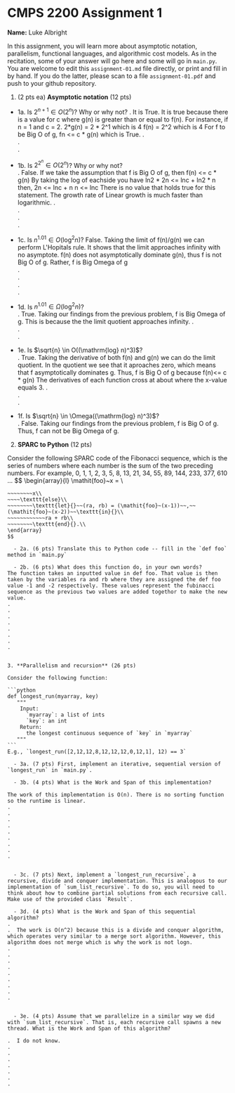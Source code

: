

# CMPS 2200 Assignment 1

**Name:** Luke Albright


In this assignment, you will learn more about asymptotic notation, parallelism, functional languages, and algorithmic cost models. As in the recitation, some of your answer will go here and some will go in `main.py`. You are welcome to edit this `assignment-01.md` file directly, or print and fill in by hand. If you do the latter, please scan to a file `assignment-01.pdf` and push to your github repository. 
  
  

1. (2 pts ea) **Asymptotic notation** (12 pts)

  - 1a. Is $2^{n+1} \in O(2^n)$? Why or why not? 
.  It is True. It is true because there is a value for c where g(n) is greater than or equal to f(n). For instance, if n = 1 and c = 2.
2*g(n) = 2 * 2^1 which is 4
f(n) = 2^2 which is 4
For f to be Big O of g, fn <= c * g(n) which is True.
.  
.  
. 
  - 1b. Is $2^{2^n} \in O(2^n)$? Why or why not?     
.  False. If we take the assumption that f is Big O of g, then f(n) <= c * g(n)
By taking the log of eachside you have ln2 * 2n <= lnc + ln2 * n
then, 2n <= lnc + n
n <= lnc 
There is no value that holds true for this statement. The growth rate of Linear growth is much faster than logarithmic.
.  
.  
.  
.  
  - 1c. Is $n^{1.01} \in O(\mathrm{log}^2 n)$?
 False. Taking the limit of f(n)/g(n) we can perform L'Hopitals rule. It shows that the limit approaches infinity with no asymptote. f(n) does not asymptotically dominate g(n), thus f is not Big O of g. Rather, f is Big Omega of g     
.  
.  
.  
.  

  - 1d. Is $n^{1.01} \in \Omega(\mathrm{log}^2 n)$?  
.  True. Taking our findings from the previous problem, f is Big Omega of g. This is because the the limit quotient approaches infinity.
.  
.  
.  
  - 1e. Is $\sqrt{n} \in O((\mathrm{log} n)^3)$?  
.  True. Taking the derivative of both f(n) and g(n) we can do the limit quotient. In the quotient we see that it aproaches zero, which means that f asymptotically dominates g. Thus, f is Big O of g because f(n)<= c * g(n)
The derivatives of each function cross at about where the x-value equals 3.
.  
.  
.  
  - 1f. Is $\sqrt{n} \in \Omega((\mathrm{log} n)^3)$?  
.  False. Taking our findings from the previous problem, f is Big O of g. Thus, f can not be Big Omega of g.


2. **SPARC to Python** (12 pts)

Consider the following SPARC code of the Fibonacci sequence, which is the series of numbers where each number is the sum of the two preceding numbers. For example, 0, 1, 1, 2, 3, 5, 8, 13, 21, 34, 55, 89, 144, 233, 377, 610 ... 
$$
\begin{array}{l}
\mathit{foo}~x =   \\
~~~~\texttt{if}{}~~x \le 1~~\texttt{then}{}\\
~~~~~~~~x\\   
~~~~\texttt{else}\\
~~~~~~~~\texttt{let}{}~~(ra, rb) = (\mathit{foo}~(x-1))~~,~~(\mathit{foo}~(x-2))~~\texttt{in}{}\\  
~~~~~~~~~~~~ra + rb\\  
~~~~~~~~\texttt{end}{}.\\
\end{array}
$$ 

  - 2a. (6 pts) Translate this to Python code -- fill in the `def foo` method in `main.py`  

  - 2b. (6 pts) What does this function do, in your own words?  
The function takes an inputted value in def foo. That value is then taken by the variables ra and rb where they are assigned the def foo value -1 and -2 respectively. These values represent the fubinacci sequence as the previous two values are added togethor to make the new value. 
.  
.  
.  
.  
.  
.  
.  
.  
  

3. **Parallelism and recursion** (26 pts)

Consider the following function:  

```python
def longest_run(myarray, key)
   """
    Input:
      `myarray`: a list of ints
      `key`: an int
    Return:
      the longest continuous sequence of `key` in `myarray`
   """
```
E.g., `longest_run([2,12,12,8,12,12,12,0,12,1], 12) == 3`  
 
  - 3a. (7 pts) First, implement an iterative, sequential version of `longest_run` in `main.py`.  

  - 3b. (4 pts) What is the Work and Span of this implementation?  

The work of this implementation is O(n). There is no sorting function so the runtime is linear.
.  
.  
.  
.  
.  
.  
.  
.  
.  


  - 3c. (7 pts) Next, implement a `longest_run_recursive`, a recursive, divide and conquer implementation. This is analogous to our implementation of `sum_list_recursive`. To do so, you will need to think about how to combine partial solutions from each recursive call. Make use of the provided class `Result`.   

  - 3d. (4 pts) What is the Work and Span of this sequential algorithm?  
.  
.  The work is O(n^2) because this is a divide and conquer algorithm, which operates very similar to a merge sort algorithm. However, this algorithm does not merge which is why the work is not logn. 
.  
.  
.  
.  
.  
.  
.  
.  
.  


  - 3e. (4 pts) Assume that we parallelize in a similar way we did with `sum_list_recursive`. That is, each recursive call spawns a new thread. What is the Work and Span of this algorithm?  

.  I do not know.
.  
.  
.  
.  
.  
.  
.  

